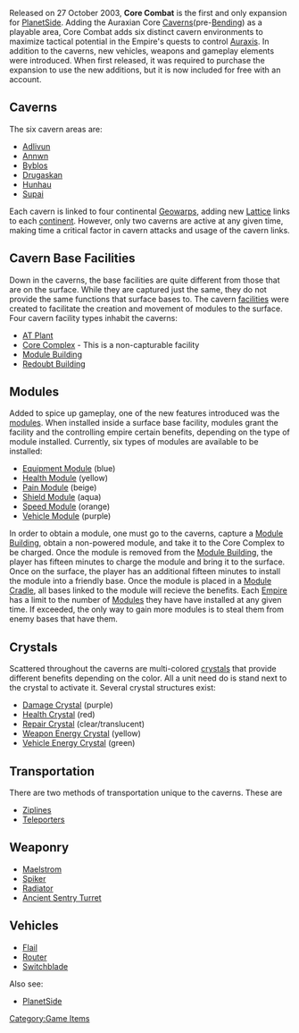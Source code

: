 Released on 27 October 2003, **Core Combat** is the first and only
expansion for [PlanetSide](PlanetSide "wikilink"). Adding the Auraxian
Core
[Caverns](Caverns "wikilink")(pre-[Bending](The_Bending "wikilink")) as
a playable area, Core Combat adds six distinct cavern environments to
maximize tactical potential in the Empire's quests to control
[Auraxis](Auraxis "wikilink"). In addition to the caverns, new vehicles,
weapons and gameplay elements were introduced. When first released, it
was required to purchase the expansion to use the new additions, but it
is now included for free with an account.

## Caverns

The six cavern areas are:

-   [Adlivun](Adlivun "wikilink")
-   [Annwn](Annwn "wikilink")
-   [Byblos](Byblos "wikilink")
-   [Drugaskan](Drugaskan "wikilink")
-   [Hunhau](Hunhau "wikilink")
-   [Supai](Supai "wikilink")

Each cavern is linked to four continental
[Geowarps](Geowarp "wikilink"), adding new [Lattice](Lattice "wikilink")
links to each [continent](continent "wikilink"). However, only two
caverns are active at any given time, making time a critical factor in
cavern attacks and usage of the cavern links.

## Cavern Base Facilities

Down in the caverns, the base facilities are quite different from those
that are on the surface. While they are captured just the same, they do
not provide the same functions that surface bases to. The cavern
[facilities](facilities "wikilink") were created to facilitate the
creation and movement of modules to the surface. Four cavern facility
types inhabit the caverns:

-   [AT Plant](AT_Plant "wikilink")
-   [Core Complex](Core_Complex "wikilink") - This is a non-capturable
    facility
-   [Module Building](Module_Building "wikilink")
-   [Redoubt Building](Redoubt_Building "wikilink")

## Modules

Added to spice up gameplay, one of the new features introduced was the
[modules](modules "wikilink"). When installed inside a surface base
facility, modules grant the facility and the controlling empire certain
benefits, depending on the type of module installed. Currently, six
types of modules are available to be installed:

-   [Equipment Module](Equipment_Module "wikilink") (blue)
-   [Health Module](Health_Module "wikilink") (yellow)
-   [Pain Module](Pain_Module "wikilink") (beige)
-   [Shield Module](Shield_Module "wikilink") (aqua)
-   [Speed Module](Speed_Module "wikilink") (orange)
-   [Vehicle Module](Vehicle_Module "wikilink") (purple)

In order to obtain a module, one must go to the caverns, capture a
[Module Building](Module_Building "wikilink"), obtain a non-powered
module, and take it to the Core Complex to be charged. Once the module
is removed from the [Module Building](Module_Building "wikilink"), the
player has fifteen minutes to charge the module and bring it to the
surface. Once on the surface, the player has an additional fifteen
minutes to install the module into a friendly base. Once the module is
placed in a [Module Cradle](Module_Cradle "wikilink"), all bases linked
to the module will recieve the benefits. Each
[Empire](Empire "wikilink") has a limit to the number of
[Modules](Modules "wikilink") they have have installed at any given
time. If exceeded, the only way to gain more modules is to steal them
from enemy bases that have them.

## Crystals

Scattered throughout the caverns are multi-colored
[crystals](crystal "wikilink") that provide different benefits depending
on the color. All a unit need do is stand next to the crystal to
activate it. Several crystal structures exist:

-   [Damage Crystal](Damage_Crystal "wikilink") (purple)
-   [Health Crystal](Health_Crystal "wikilink") (red)
-   [Repair Crystal](Repair_Crystal "wikilink") (clear/translucent)
-   [Weapon Energy Crystal](Weapon_Energy_Crystal "wikilink") (yellow)
-   [Vehicle Energy Crystal](Vehicle_Energy_Crystal "wikilink") (green)

## Transportation

There are two methods of transportation unique to the caverns. These are

-   [Ziplines](Zipline "wikilink")
-   [Teleporters](Teleporter "wikilink")

## Weaponry

-   [Maelstrom](Maelstrom "wikilink")
-   [Spiker](Spiker "wikilink")
-   [Radiator](Radiator "wikilink")
-   [Ancient Sentry Turret](Ancient_Sentry_Turret "wikilink")

## Vehicles

-   [Flail](Flail "wikilink")
-   [Router](Router "wikilink")
-   [Switchblade](Switchblade "wikilink")

Also see:

-   [PlanetSide](PlanetSide "wikilink")

[Category:Game Items](Category:Game_Items "wikilink")